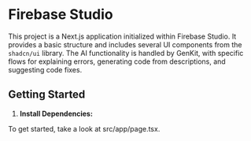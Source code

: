 # Firebase Studio

This project is a Next.js application initialized within Firebase Studio. It provides a basic structure and includes several UI components from the `shadcn/ui` library. The AI functionality is handled by GenKit, with specific flows for explaining errors, generating code from descriptions, and suggesting code fixes.

## Getting Started

1. **Install Dependencies:**


To get started, take a look at src/app/page.tsx.
